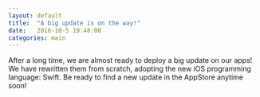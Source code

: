 ```yaml
---
layout: default
title:  "A big update is on the way!"
date:   2016-10-5 19:48:00
categories: main
---
```


After a long time, we are almost ready to deploy a big update on our apps! We have rewritten them from scratch, adopting the new iOS programming language: Swift. Be ready to find a new update in the AppStore anytime soon!